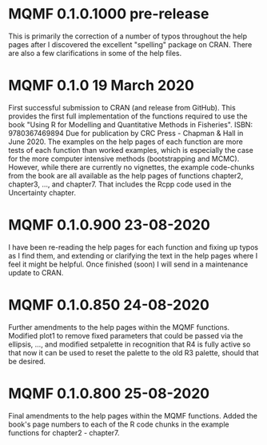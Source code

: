 # MQMF 0.1.0.1000 pre-release

This is primarily the correction of a number of typos throughout the help pages after I discovered the excellent "spelling" package on CRAN. There are also a few clarifications in some of the help files.


# MQMF 0.1.0 19 March 2020

First successful submission to CRAN (and release from GitHub). This provides the first full implementation of the functions required to use the book "Using R for Modelling and Quantitative Methods in Fisheries".  ISBN: 9780367469894  Due for publication by CRC Press - Chapman & Hall in June 2020. The examples on the help pages of each function are more tests of each function than worked examples, which is especially the case for the more computer intensive methods (bootstrapping and MCMC). However, while there are currently no vignettes, the example code-chunks from the book are all available as the help pages of functions chapter2, chapter3, ..., and chapter7. That includes the Rcpp code used in the Uncertainty chapter.

# MQMF 0.1.0.900 23-08-2020

I have been re-reading the help pages for each function and fixing up typos as I find them, and extending or clarifying the text in the help pages where I feel it might be helpful. Once finished (soon) I will send in a maintenance update to CRAN.

# MQMF 0.1.0.850 24-08-2020

Further amendments to the help pages within the MQMF functions. Modified plot1 to remove fixed parameters that could be passed via the ellipsis, ..., and modified setpalette in recognition that R4 is fully active so that now it can be used to reset the palette to the old R3 palette, should that be desired. 

# MQMF 0.1.0.800 25-08-2020

Final amendments to the help pages within the MQMF functions. Added the book's page numbers to each of the R code chunks in the example functions for chapter2 - chapter7.




